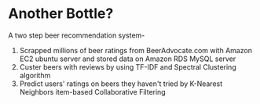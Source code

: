 # Another Bottle?
A two step beer recommendation system-
1. Scrapped millions of beer ratings from BeerAdvocate.com with Amazon EC2 ubuntu server and stored data on Amazon RDS MySQL server
2. Custer beers with reviews by using TF-IDF and Spectral Clustering algorithm
3. Predict users' ratings on beers they haven't tried by K-Nearest Neighbors item-based Collaborative Filtering